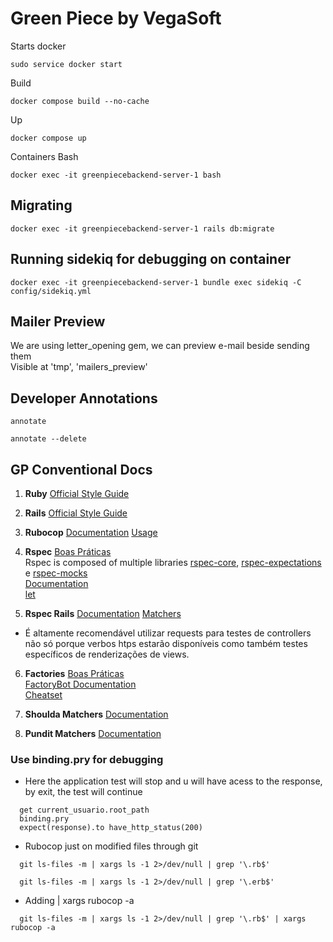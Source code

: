 # Green Piece by VegaSoft

Starts docker   
```console
sudo service docker start
```
Build  
```console
docker compose build --no-cache
```
Up   
```console
docker compose up
```
Containers Bash   
```console
docker exec -it greenpiecebackend-server-1 bash
```

## Migrating
```console
docker exec -it greenpiecebackend-server-1 rails db:migrate
```

## Running sidekiq for debugging on container
```console
docker exec -it greenpiecebackend-server-1 bundle exec sidekiq -C config/sidekiq.yml
```

## Mailer Preview
We are using letter_opening gem, we can preview e-mail beside sending them   
Visible at 'tmp', 'mailers_preview'

## Developer Annotations
```console
annotate
```   
```console
annotate --delete 
```

## GP Conventional Docs
1. **Ruby**
  [Official Style Guide](https://rubystyle.guide/)

2. **Rails**
  [Official Style Guide](https://rails.rubystyle.guide/)

3. **Rubocop**
  [Documentation](https://docs.rubocop.org/rubocop/)
  [Usage](https://docs.rubocop.org/rubocop/usage/basic_usage.html)   

4. **Rspec**
  [Boas Práticas](https://www.betterspecs.org)  
  Rspec is composed of multiple libraries [rspec-core](https://rubydoc.info/gems/rspec-core/), [rspec-expectations](https://rubydoc.info/gems/rspec-expectations) e [rspec-mocks](https://rubydoc.info/gems/rspec-mocks)   
  [Documentation](https://relishapp.com/rspec/docs)  
  [let](https://relishapp.com/rspec/rspec-core/docs/helper-methods/let-and-let)

5. **Rspec Rails**
  [Documentation](https://rubydoc.info/gems/rspec-rails/RSpec/Rails)
  [Matchers](https://rubydoc.info/gems/rspec-rails/RSpec/Rails/Matchers)
* É altamente recomendável utilizar requests para testes de controllers não só porque verbos htps estarão disponíveis como também testes específicos de renderizações de views.
  
6. **Factories**
  [Boas Práticas](https://www.betterspecs.org/#factories)   
  [FactoryBot Documentation](https://github.com/thoughtbot/factory_bot/blob/main/GETTING_STARTED.md#defining-factories)   
  [Cheatset](https://devhints.io/factory_bot)

7. **Shoulda Matchers**
  [Documentation](https://github.com/thoughtbot/shoulda-matchers#usage)

8. **Pundit Matchers**
  [Documentation](https://github.com/punditcommunity/pundit-matchers#matchers)

### Use binding.pry for debugging
* Here the application test will stop and u will have acess to the response, by exit, the test will continue
```console
  get current_usuario.root_path
  binding.pry
  expect(response).to have_http_status(200)
```

* Rubocop just on modified files through git
```console
  git ls-files -m | xargs ls -1 2>/dev/null | grep '\.rb$'
```
```console
  git ls-files -m | xargs ls -1 2>/dev/null | grep '\.erb$'
```
* Adding | xargs rubocop -a
```console
  git ls-files -m | xargs ls -1 2>/dev/null | grep '\.rb$' | xargs rubocop -a
```
